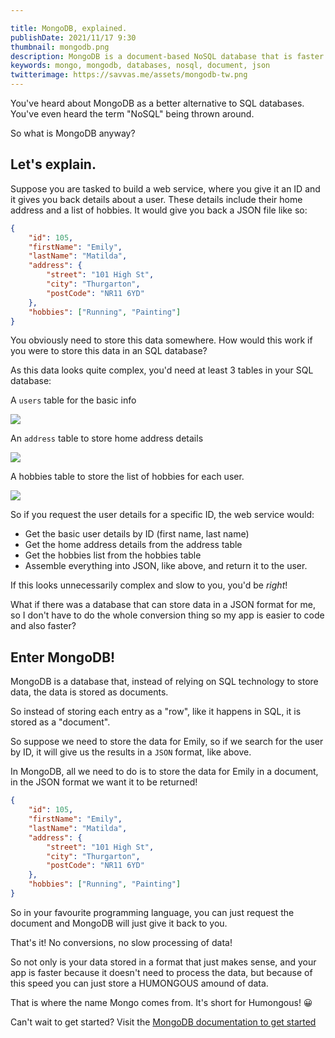 ```yaml
---

title: MongoDB, explained.
publishDate: 2021/11/17 9:30
thumbnail: mongodb.png
description: MongoDB is a document-based NoSQL database that is faster and easier to store data. What is it? Let's explain.
keywords: mongo, mongodb, databases, nosql, document, json
twitterimage: https://savvas.me/assets/mongodb-tw.png
---
```


You've heard about MongoDB as a better alternative to SQL databases. You've even heard the term "NoSQL" being thrown around.

So what is MongoDB anyway?

## Let's explain.

Suppose you are tasked to build a web service, where you give it an ID and it gives you back details about a user. These details include their home address and a list of hobbies. It would give you back a JSON file like so:

```json
{
    "id": 105,
    "firstName": "Emily",
    "lastName": "Matilda",
    "address": {
        "street": "101 High St",
        "city": "Thurgarton",
        "postCode": "NR11 6YD"
    },
    "hobbies": ["Running", "Painting"]
}
```

You obviously need to store this data somewhere. How would this work if you were to store this data in an SQL database?

As this data looks quite complex, you'd need at least 3 tables in your SQL database:

A `users` table for the basic info

![](/assets/mongodb-userstable.png)

An `address` table to store home address details

![](/assets/mongodb-addresstable.png)

A hobbies table to store the list of hobbies for each user.

![](/assets/mongodb-hobbiestable.png)


So if you request the user details for a specific ID, the web service would:

* Get the basic user details by ID (first name, last name)
* Get the home address details from the address table
* Get the hobbies list from the hobbies table
* Assemble everything into JSON, like above, and return it to the user.

If this looks unnecessarily complex and slow to you, you'd be *right*!

What if there was a database that can store data in a JSON format for me, so I don't have to do the whole conversion thing so my app is easier to code and also faster?

## Enter MongoDB!

MongoDB is a database that, instead of relying on SQL technology to store data, the data is stored as documents. 

So instead of storing each entry as a "row", like it happens in SQL, it is stored as a "document".

So suppose we need to store the data for Emily, so if we search for the user by ID, it will give us the results in a `JSON` format, like above.

In MongoDB, all we need to do is to store the data for Emily in a document, in the JSON format we want it to be returned!

```json
{
    "id": 105,
    "firstName": "Emily",
    "lastName": "Matilda",
    "address": {
        "street": "101 High St",
        "city": "Thurgarton",
        "postCode": "NR11 6YD"
    },
    "hobbies": ["Running", "Painting"]
}
```

So in your favourite programming language, you can just request the document and MongoDB will just give it back to you. 

That's it! No conversions, no slow processing of data!

So not only is your data stored in a format that just makes sense, and your app is faster because it doesn't need to process the data, but because of this speed you can just store a HUMONGOUS amound of data.

That is where the name Mongo comes from. It's short for Humongous! 😀

Can't wait to get started? Visit the [MongoDB documentation to get started](https://docs.mongodb.com/manual/tutorial/getting-started/)